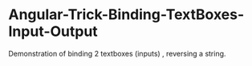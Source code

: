 # Angular-Trick-Binding-TextBoxes-Input-Output
Demonstration of binding 2 textboxes (inputs) , reversing a string.
